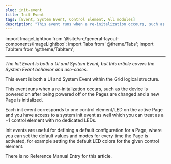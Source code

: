 ```yaml
---
slug: init-event
title: Init Event
tags: [Event, System Event, Control Element, All modules]
description: "This event runs when a re-initalization occours, such as the device is powered on after being powered off or the Pages are changed and a new Page is initialized."
---
```


import ImageLightbox from '@site/src/general-layout-components/ImageLightbox';
import Tabs from '@theme/Tabs';
import TabItem from '@theme/TabItem';

---

<Tabs queryString="tab">
  <TabItem value="About System Init Event" label="About System Init Event" default>


*The Init Event is both a UI and System Event, but this article covers the System Event behavior and use-cases.*

This event is both a UI and System Event within the Grid logical structure.

This event runs when a re-initalization occurs, such as the device is powered on after being powered off or the Pages are changed and a new Page is initialized.

Each init event corresponds to one control element/LED on the active Page and you have access to a system init event as well which you can treat as a +1 control element with no dedicated LEDs.

Init events are useful for defining a default configuration for a Page, where you can set the default values and modes for every time the Page is activated, for example setting the default LED colors for the given control element.

  </TabItem>
  <TabItem value="Reference Manual Entry" label="Reference Manual Entry">


There is no Reference Manual Entry for this article.



  </TabItem>
</Tabs>



